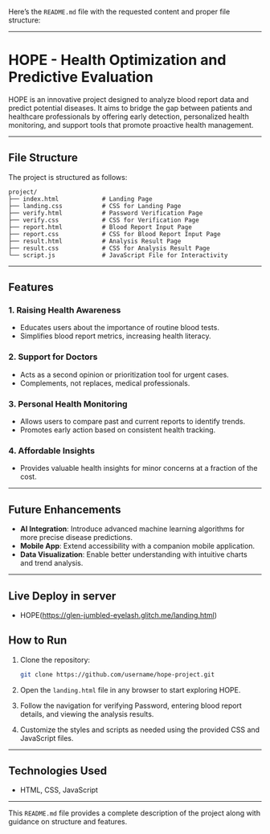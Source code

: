 Here’s the `README.md` file with the requested content and proper file structure:  

---

# **HOPE - Health Optimization and Predictive Evaluation**  

HOPE is an innovative project designed to analyze blood report data and predict potential diseases. It aims to bridge the gap between patients and healthcare professionals by offering early detection, personalized health monitoring, and support tools that promote proactive health management.  

---

## **File Structure**  

The project is structured as follows:  

```
project/
├── index.html            # Landing Page
├── landing.css           # CSS for Landing Page
├── verify.html           # Password Verification Page
├── verify.css            # CSS for Verification Page
├── report.html           # Blood Report Input Page
├── report.css            # CSS for Blood Report Input Page
├── result.html           # Analysis Result Page
├── result.css            # CSS for Analysis Result Page
└── script.js             # JavaScript File for Interactivity
```

---

## **Features**  

### **1. Raising Health Awareness**  
- Educates users about the importance of routine blood tests.  
- Simplifies blood report metrics, increasing health literacy.  

### **2. Support for Doctors**  
- Acts as a second opinion or prioritization tool for urgent cases.  
- Complements, not replaces, medical professionals.  

### **3. Personal Health Monitoring**  
- Allows users to compare past and current reports to identify trends.  
- Promotes early action based on consistent health tracking.  

### **4. Affordable Insights**  
- Provides valuable health insights for minor concerns at a fraction of the cost.  

---

## **Future Enhancements**  

- **AI Integration**: Introduce advanced machine learning algorithms for more precise disease predictions.  
- **Mobile App**: Extend accessibility with a companion mobile application.  
- **Data Visualization**: Enable better understanding with intuitive charts and trend analysis.  

---

## **Live Deploy in server**
-  HOPE(https://glen-jumbled-eyelash.glitch.me/landing.html)

## **How to Run**  

1. Clone the repository:  
   ```bash  
   git clone https://github.com/username/hope-project.git  
   ```  

2. Open the `landing.html` file in any browser to start exploring HOPE.  

3. Follow the navigation for verifying Password, entering blood report details, and viewing the analysis results.  

4. Customize the styles and scripts as needed using the provided CSS and JavaScript files.  

---

## **Technologies Used**  
- HTML, CSS, JavaScript  

--- 

This `README.md` file provides a complete description of the project along with guidance on structure and features.
